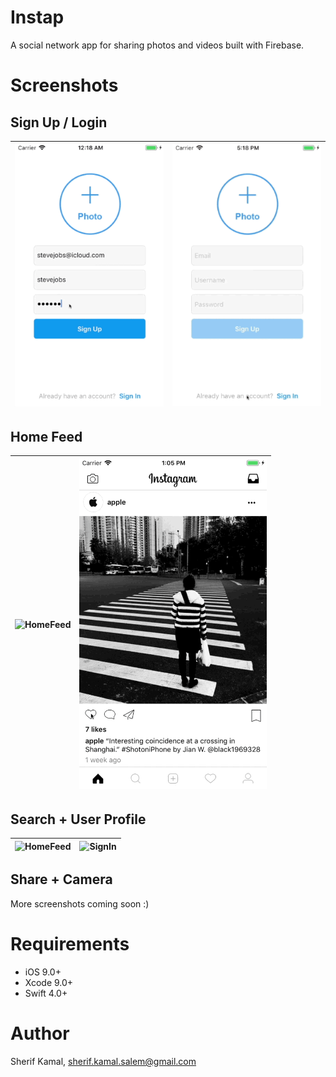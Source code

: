 # Instap
A social network app for sharing photos and videos built with Firebase.

# Screenshots

## Sign Up / Login
| ![SignUp](Images/sign_up.gif) | ![SignIn](Images/sign_in.gif) | 
|:---:|:---:|

## Home Feed
| ![HomeFeed](Images/home_feed.gif) | ![SignIn](Images/comment.gif) | 
|:---:|:---:|

## Search + User Profile
| ![HomeFeed](Images/search.gif) | ![SignIn](Images/user_profile.gif) | 
|:---:|:---:|


## Share + Camera

More screenshots coming soon :)

# Requirements
* iOS 9.0+
* Xcode 9.0+
* Swift 4.0+

# Author
Sherif Kamal, sherif.kamal.salem@gmail.com
